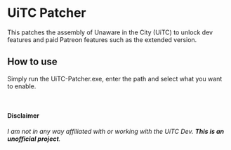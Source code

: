 # UiTC Patcher
This patches the assembly of Unaware in the City (UiTC) to unlock dev features and paid Patreon features such as the extended version.

## How to use
Simply run the UiTC-Patcher.exe, enter the path and select what you want to enable.

<br />

#### Disclaimer
*I am not in any way affiliated with or working with the UiTC Dev. ***This is an unofficial project***.*